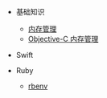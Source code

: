 - 基础知识
  - [内存管理](source/memory-manager.md)
  - [Objective-C 内存管理](source/objc-memory.md)

- Swift

- Ruby
  - [rbenv](source/ruby/rbenv.md)

